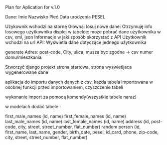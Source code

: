Plan for Aplication for v.1.0

Dane:
Imie
Nazwisko
Płeć
Data urodzenia
PESEL



Użykownik wchodzi na stornę Główną:
	losuj nowe dane:
	Otrzymuję info losowego użytkownika displej w tabelce:
	moze pobrać dane użytkownika w csv, xml, json
	Informacje w jaki sposób skorzystać z API
Użytkownik wchodzi na url API:
	Wyświetla dane dotyczące jednego użytkownika
	
generate Adres:
	post-code, City, ulica, musza byc zgodne -> csv 
	numer domu/mieszkania

Stworzyć django projekt
strona startowa, strona wyswietljaca wygenerowane dane 

aplikacja do importu danych danych z csv.
każda tabela importowana w osobnej funkcji
przed importowaniem, czyszczenie tabeli

wykonanie import za pomocą komendy(wszystkie tabele naraz)

w modelach dodać tabele :

first_male_names (id, name)
first_female_names (id, name)
last_male_names (id, name)
last_female_names (id, name)
address (id, post-code, city, street, street_number, flat_number)
random person (id, first_name, last_name, gender, birth_date, pesel, id_card, phone, zip-code, city, street, street_number, flat_number)
